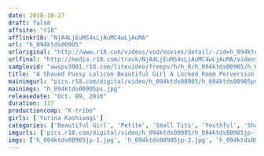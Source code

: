 ```yaml
---
date: 2018-10-27
draft: false
affsite: "r18"
afflinkr18: "NjA4LjEuMS4xLjAuMC4wLjAuMA"
url: "h_094ktds00905"
urloriginal: "http://www.r18.com/videos/vod/movies/detail/-/id=h_094ktds00905"
urlfinal: "http://media.r18.com/track/NjA4LjEuMS4xLjAuMC4wLjAuMA/videos/vod/movies/detail/-/id=h_094ktds00905"
samplevid: "awspv3001.r18.com/litevideo/freepv/h/h_0/h_094ktds00905/h_094ktds00905_dmb_w.mp4"
title: "A Shaved Pussy Lolicon Beautiful Girl A Locked Room Perversion Date Yuri Kashiwagi , 152cm Tall"
mainimgurl: "pics.r18.com/digital/video/h_094ktds00905/h_094ktds00905ps.jpg"
mainimgs: "h_094ktds00905ps.jpg"
releasedate: "Oct. 09, 2016"
duration: 117
productioncomp: "K-tribe"
girls: ['Yurina Kashiwagi']
categories: ['Beautiful Girl', 'Petite', 'Small Tits', 'Youthful', 'Shaved Pussy', 'Featured Actress', 'Hi-Def']
imgurls: ['pics.r18.com/digital/video/h_094ktds00905/h_094ktds00905jp-1.jpg', 'pics.r18.com/digital/video/h_094ktds00905/h_094ktds00905jp-2.jpg', 'pics.r18.com/digital/video/h_094ktds00905/h_094ktds00905jp-3.jpg', 'pics.r18.com/digital/video/h_094ktds00905/h_094ktds00905jp-4.jpg', 'pics.r18.com/digital/video/h_094ktds00905/h_094ktds00905jp-5.jpg', 'pics.r18.com/digital/video/h_094ktds00905/h_094ktds00905jp-6.jpg', 'pics.r18.com/digital/video/h_094ktds00905/h_094ktds00905jp-7.jpg', 'pics.r18.com/digital/video/h_094ktds00905/h_094ktds00905jp-8.jpg', 'pics.r18.com/digital/video/h_094ktds00905/h_094ktds00905jp-9.jpg', 'pics.r18.com/digital/video/h_094ktds00905/h_094ktds00905jp-10.jpg', 'pics.r18.com/digital/video/h_094ktds00905/h_094ktds00905jp-11.jpg', 'pics.r18.com/digital/video/h_094ktds00905/h_094ktds00905jp-12.jpg', 'pics.r18.com/digital/video/h_094ktds00905/h_094ktds00905jp-13.jpg', 'pics.r18.com/digital/video/h_094ktds00905/h_094ktds00905jp-14.jpg', 'pics.r18.com/digital/video/h_094ktds00905/h_094ktds00905jp-15.jpg', 'pics.r18.com/digital/video/h_094ktds00905/h_094ktds00905jp-16.jpg', 'pics.r18.com/digital/video/h_094ktds00905/h_094ktds00905jp-17.jpg', 'pics.r18.com/digital/video/h_094ktds00905/h_094ktds00905jp-18.jpg', 'pics.r18.com/digital/video/h_094ktds00905/h_094ktds00905jp-19.jpg', 'pics.r18.com/digital/video/h_094ktds00905/h_094ktds00905jp-20.jpg']
imgs: ['h_094ktds00905jp-1.jpg', 'h_094ktds00905jp-2.jpg', 'h_094ktds00905jp-3.jpg', 'h_094ktds00905jp-4.jpg', 'h_094ktds00905jp-5.jpg', 'h_094ktds00905jp-6.jpg', 'h_094ktds00905jp-7.jpg', 'h_094ktds00905jp-8.jpg', 'h_094ktds00905jp-9.jpg', 'h_094ktds00905jp-10.jpg', 'h_094ktds00905jp-11.jpg', 'h_094ktds00905jp-12.jpg', 'h_094ktds00905jp-13.jpg', 'h_094ktds00905jp-14.jpg', 'h_094ktds00905jp-15.jpg', 'h_094ktds00905jp-16.jpg', 'h_094ktds00905jp-17.jpg', 'h_094ktds00905jp-18.jpg', 'h_094ktds00905jp-19.jpg', 'h_094ktds00905jp-20.jpg']
---
```


